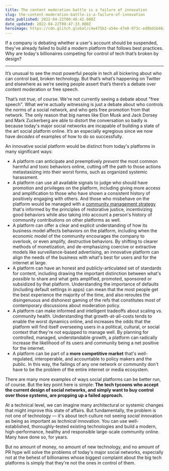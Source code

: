 ```yaml
---
title: The content moderation battle is a failure of innovation
slug: the-content-moderation-battle-is-a-failure-of-innovation
date_published: 2022-04-22T00:46:42.000Z
date_updated: 2022-04-22T00:47:33.000Z
heroimage: https://cdn.glitch.global/c4e475b2-a54e-47e0-973c-ed0bd1b46262/light-field.jpeg?v=1669519480985
---
```


If a company is debating whether a user's account should be suspended, they've already failed to build a modern platform that follows best practices. Why are today's billionaires competing for control of tech that’s broken by design?

---

It’s unusual to see the most powerful people in tech all bickering about who can control bad, broken technology. But that’s what’s happening on Twitter and elsewhere as we’re seeing people assert that’s there’s a debate over content moderation or free speech.

That’s not *true*, of course. We're not currently seeing a debate about "free speech". What we're actually witnessing is just a debate about who controls the norms of a social network, and who gets free promotion from that network. The only reason that big names like Elon Musk and Jack Dorsey and Mark Zuckerberg are able to distort the conversation so badly is because today's major social networks are incapable of building a state of the art social platform online. It’s an especially egregious since we now have *decades* of examples of how to do so successfully.

An innovative social platform would be distinct from today's platforms in many significant ways:

- A platform can anticipate and preemptively *prevent* the most common harmful and toxic behaviors online, cutting off the path to those actions metastasizing into their worst forms, such as organized systemic harassment.
- A platform can use all available signals to judge who should have promotion and privileges on the platform, including giving more access and amplification to those who have shown a consistent history of positively engaging with others. And those who misbehave on the platform would be managed with a [community management strategy](/2022/04/06/off-platform-knowledge/) that's informed by the principles of restorative justice, incentivizing good behaviors while also taking into account a person's history of community contributions on other platforms as well.
- A platform can offer a clear and explicit understanding of how its business model affects behaviors on the platform, including when the economic model of the community encourages the company to overlook, or even amplify, destructive behaviors. By shifting to clearer methods of monetization, and de-emphasizing coercive or extractive models like surveillance-based advertising, an innovative platform can align the needs of the business with what's best for users and for the internet at large.
- A platform can have an honest and publicly-articulated set of standards for content, including drawing the important distinction between what's *possible* to share and what gets amplified, promoted, sponsored or subsidized by that platform. Understanding the importance of defaults (including default settings in apps) can mean that the most people get the best experience the majority of the time, and also reroutes the disingenuous and dishonest gaming of the refs that constitutes most of contemporary discussions about moderation policy.
- A platform can make informed and intelligent tradeoffs about scaling vs. community health. Understanding that growth-at-all-costs tends to enable the worst dynamics online, and increases the odds that the platform will find itself overseeing users in a political, cultural, or social context that they're not equipped to manage well. By planning for controlled, managed, understandable growth, a platform can radically increase the likelihood of its users and community being a net positive for the internet.
- A platform can be part of a **more competitive market** that's well-regulated, interoperable, and accountable to policy makers and the public. In this way, the failings of any one network or community don't have to be the problem of the entire internet or media ecosystem.

There are many more examples of ways social platforms can be better run, of course. But the key point here is simple: **The tech tycoons who accept the current design of social networks, and simply want to buy control over those systems, are propping up a failed approach.**

At a technical level, we can imagine many architectural or systemic changes that might improve this state of affairs. But fundamentally, the problem is not one of technology — it's about tech culture not seeing *social* innovation as being as important as *technical* innovation. You can use well-established, thoroughly-tested existing technologies and build a modern, high-performance, healthy and responsible large-scale community online. Many have done so, for years.

But no amount of money, no amount of new technology, and no amount of PR hype will solve the problems of today's major social networks, especially not at the behest of billionaires whose biggest complaint about the big tech platforms is simply that they're not the ones in control of them. 
